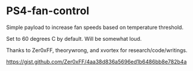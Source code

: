 # PS4-fan-control

Simple payload to increase fan speeds based on temperature threshold. 

Set to 60 degrees C by default. Will be somewhat loud.

Thanks to Zer0xFF, theorywrong, and xvortex for research/code/writings.

https://gist.github.com/Zer0xFF/4aa38d836a5696ed1b6486bb8e782b4a
